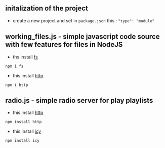 ## initalization of the project 

- create a new project and set in ```package.json``` this : ```"type": "module"```

## working_files.js - simple javascript code source with few features for files in NodeJS

 - ths install [fs](https://www.npmjs.com/package/fs)

```npm i fs```

 - this install [http](https://www.npmjs.com/package/http)

```npm i http```

## radio.js - simple radio server for play playlists

 - this install [http](https://www.npmjs.com/package/http)

```npm install http``` 

 - this install [icy](https://www.npmjs.com/package/icy)

```npm install icy```